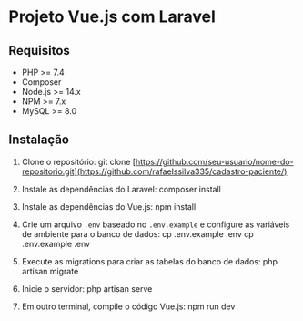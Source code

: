 # Projeto Vue.js com Laravel

## Requisitos

- PHP >= 7.4
- Composer
- Node.js >= 14.x
- NPM >= 7.x
- MySQL >= 8.0

## Instalação

1. Clone o repositório:
git clone [https://github.com/seu-usuario/nome-do-repositorio.git](https://github.com/rafaelssilva335/cadastro-paciente/)

2. Instale as dependências do Laravel:
composer install

3. Instale as dependências do Vue.js:
npm install

4. Crie um arquivo `.env` baseado no `.env.example` e configure as variáveis de ambiente para o banco de dados:
cp .env.example .env
cp .env.example .env

5. Execute as migrations para criar as tabelas do banco de dados:
php artisan migrate

6. Inicie o servidor:
php artisan serve

7. Em outro terminal, compile o código Vue.js:
npm run dev








